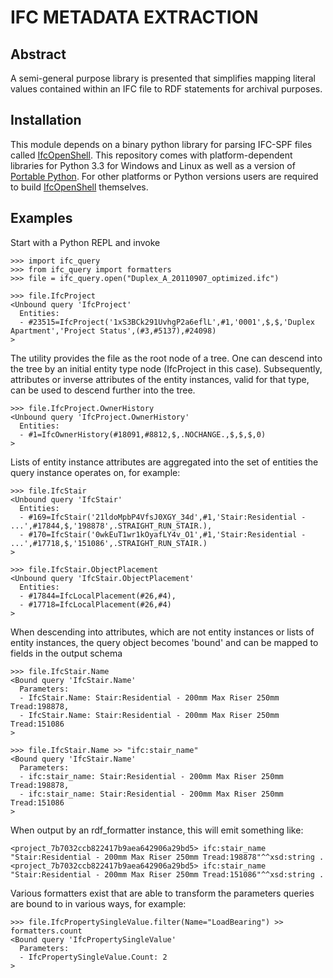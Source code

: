 IFC METADATA EXTRACTION
=======================

Abstract
--------
A semi-general purpose library is presented that simplifies mapping literal values
contained within an IFC file to RDF statements for archival purposes.


Installation
------------
This module depends on a binary python library for parsing IFC-SPF files called
[IfcOpenShell](https://github.com/aothms/IfcOpenShell). This repository comes with
platform-dependent libraries for Python 3.3 for Windows and Linux as well as a
version of [Portable Python](http://portablepython.com/wiki/PortablePython3.2.5.1/). 
For other platforms or Python versions users are required to build 
[IfcOpenShell](https://github.com/aothms/IfcOpenShell) themselves.


Examples
--------
Start with a Python REPL and invoke
    
    >>> import ifc_query
    >>> from ifc_query import formatters
    >>> file = ifc_query.open("Duplex_A_20110907_optimized.ifc")
    
    >>> file.IfcProject
    <Unbound query 'IfcProject'
      Entities:
      - #23515=IfcProject('1xS3BCk291UvhgP2a6eflL',#1,'0001',$,$,'Duplex Apartment','Project Status',(#3,#5137),#24098)
    >
    
The utility provides the file as the root node of a tree. One can descend into the
tree by an initial entity type node (IfcProject in this case). Subsequently,
attributes or inverse attributes of the entity instances, valid for that type, can
be used to descend further into the tree.

    >>> file.IfcProject.OwnerHistory
    <Unbound query 'IfcProject.OwnerHistory'
      Entities:
      - #1=IfcOwnerHistory(#18091,#8812,$,.NOCHANGE.,$,$,$,0)
    >

Lists of entity instance attributes are aggregated into the set of entities the
query instance operates on, for example:

    >>> file.IfcStair
    <Unbound query 'IfcStair'
      Entities:
      - #169=IfcStair('21ldoMpbP4VfsJ0XGY_34d',#1,'Stair:Residential - ...',#17844,$,'198878',.STRAIGHT_RUN_STAIR.),
      - #170=IfcStair('0wkEuT1wr1kOyafLY4v_O1',#1,'Stair:Residential - ...',#17718,$,'151086',.STRAIGHT_RUN_STAIR.)
    >
    
    >>> file.IfcStair.ObjectPlacement
    <Unbound query 'IfcStair.ObjectPlacement'
      Entities:
      - #17844=IfcLocalPlacement(#26,#4),
      - #17718=IfcLocalPlacement(#26,#4)
    >
    
When descending into attributes, which are not entity instances or lists of entity
instances, the query object becomes 'bound' and can be mapped to fields in the
output schema

    >>> file.IfcStair.Name
    <Bound query 'IfcStair.Name'
      Parameters:
      - IfcStair.Name: Stair:Residential - 200mm Max Riser 250mm Tread:198878,
      - IfcStair.Name: Stair:Residential - 200mm Max Riser 250mm Tread:151086
    >
    
    >>> file.IfcStair.Name >> "ifc:stair_name"
    <Bound query 'IfcStair.Name'
      Parameters:
      - ifc:stair_name: Stair:Residential - 200mm Max Riser 250mm Tread:198878,
      - ifc:stair_name: Stair:Residential - 200mm Max Riser 250mm Tread:151086
    >
    
When output by an rdf_formatter instance, this will emit something like:

    <project_7b7032ccb822417b9aea642906a29bd5> ifc:stair_name "Stair:Residential - 200mm Max Riser 250mm Tread:198878"^^xsd:string .
    <project_7b7032ccb822417b9aea642906a29bd5> ifc:stair_name "Stair:Residential - 200mm Max Riser 250mm Tread:151086"^^xsd:string .
    
Various formatters exist that are able to transform the parameters queries are bound
to in various ways, for example:

    >>> file.IfcPropertySingleValue.filter(Name="LoadBearing") >> formatters.count
    <Bound query 'IfcPropertySingleValue'
      Parameters:
      - IfcPropertySingleValue.Count: 2
    >
